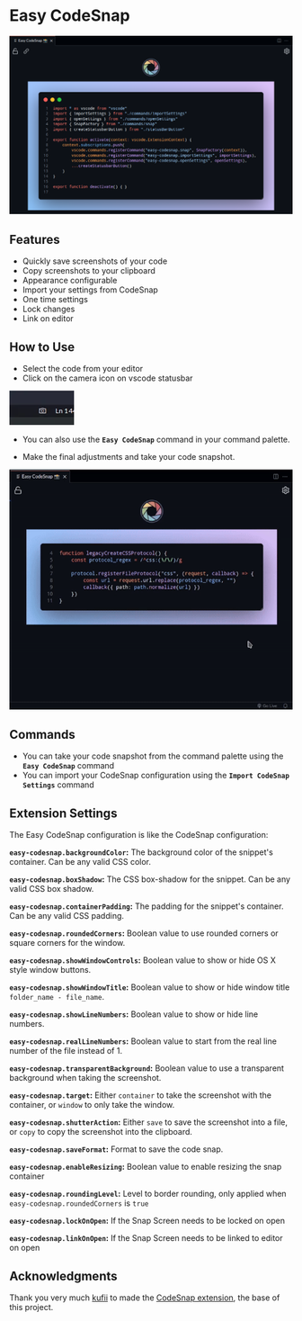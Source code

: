 # Easy CodeSnap

![Banner](https://raw.githubusercontent.com/ArthurLobopro/easy-codesnap/main/screenshots/banner.png)

## Features

- Quickly save screenshots of your code
- Copy screenshots to your clipboard
- Appearance configurable
- Import your settings from CodeSnap
- One time settings
- Lock changes
- Link on editor

## How to Use

- Select the code from your editor
- Click on the camera icon on vscode statusbar

![icon screenshot](https://raw.githubusercontent.com/ArthurLobopro/easy-codesnap/master/screenshots/screenshot-icon.png)

- You can also use the **`Easy CodeSnap`** command in your command palette.

- Make the final adjustments and take your code snapshot.

![](https://raw.githubusercontent.com/ArthurLobopro/easy-codesnap/main/screenshots/one-time-config.gif)

## Commands

- You can take your code snapshot from the command palette using the **`Easy CodeSnap`** command
- You can import your CodeSnap configuration using the **`Import CodeSnap Settings`** command

## Extension Settings

The Easy CodeSnap configuration is like the CodeSnap configuration:

**`easy-codesnap.backgroundColor`:** The background color of the snippet's container. Can be any valid CSS color.

**`easy-codesnap.boxShadow`:** The CSS box-shadow for the snippet. Can be any valid CSS box shadow.

**`easy-codesnap.containerPadding`:** The padding for the snippet's container. Can be any valid CSS padding.

**`easy-codesnap.roundedCorners`:** Boolean value to use rounded corners or square corners for the window.

**`easy-codesnap.showWindowControls`:** Boolean value to show or hide OS X style window buttons.

**`easy-codesnap.showWindowTitle`:** Boolean value to show or hide window title `folder_name - file_name`.

**`easy-codesnap.showLineNumbers`:** Boolean value to show or hide line numbers.

**`easy-codesnap.realLineNumbers`:** Boolean value to start from the real line number of the file instead of 1.

**`easy-codesnap.transparentBackground`:** Boolean value to use a transparent background when taking the screenshot.

**`easy-codesnap.target`:** Either `container` to take the screenshot with the container, or `window` to only take the window.

**`easy-codesnap.shutterAction`:** Either `save` to save the screenshot into a file, or `copy` to copy the screenshot into the clipboard.

**`easy-codesnap.saveFormat`:** Format to save the code snap.

**`easy-codesnap.enableResizing`:** Boolean value to enable resizing the snap container

**`easy-codesnap.roundingLevel`:** Level to border rounding, only applied when `easy-codesnap.roundedCorners` is `true`

**`easy-codesnap.lockOnOpen`:** If the Snap Screen needs to be locked on open

**`easy-codesnap.linkOnOpen`:** If the Snap Screen needs to be linked to editor on open

## Acknowledgments

Thank you very much [kufii](https://github.com/kufii/) to made the [CodeSnap extension](https://github.com/kufii/CodeSnap), the base of this project.
